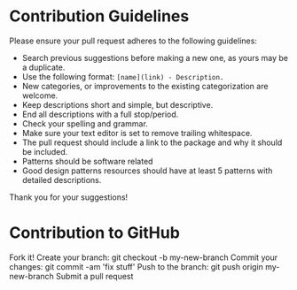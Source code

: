 # Contribution Guidelines

Please ensure your pull request adheres to the following guidelines:

- Search previous suggestions before making a new one, as yours may be a duplicate.
- Use the following format: `[name](link) - Description.`
- New categories, or improvements to the existing categorization are welcome.
- Keep descriptions short and simple, but descriptive.
- End all descriptions with a full stop/period.
- Check your spelling and grammar.
- Make sure your text editor is set to remove trailing whitespace.
- The pull request should include a link to the package and why it should be included.
- Patterns should be software related
- Good design patterns resources should have at least 5 patterns with detailed descriptions.

Thank you for your suggestions!

# Contribution to GitHub

Fork it!
Create your branch: git checkout -b my-new-branch
Commit your changes: git commit -am 'fix stuff'
Push to the branch: git push origin my-new-branch
Submit a pull request
